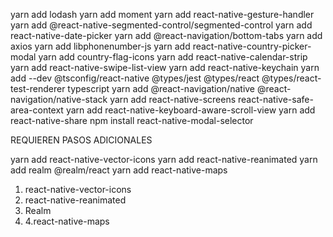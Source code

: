 yarn add lodash
yarn add moment
yarn add react-native-gesture-handler
yarn add @react-native-segmented-control/segmented-control
yarn add react-native-date-picker
yarn add @react-navigation/bottom-tabs
yarn add axios
yarn add libphonenumber-js
yarn add react-native-country-picker-modal
yarn add country-flag-icons
yarn add react-native-calendar-strip
yarn add react-native-swipe-list-view
yarn add react-native-keychain
yarn add --dev  @tsconfig/react-native @types/jest @types/react @types/react-test-renderer typescript
yarn add @react-navigation/native @react-navigation/native-stack
yarn add react-native-screens react-native-safe-area-context
yarn add react-native-keyboard-aware-scroll-view
yarn add react-native-share
npm install react-native-modal-selector

REQUIEREN PASOS ADICIONALES

yarn add react-native-vector-icons
yarn add react-native-reanimated
yarn add realm @realm/react
yarn add react-native-maps



1. react-native-vector-icons
2. react-native-reanimated
3. Realm
4. 4.react-native-maps
   